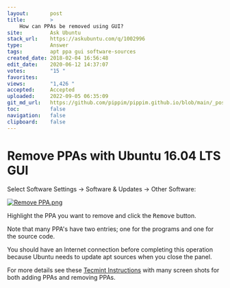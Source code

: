 ```yaml
---
layout:       post
title:        >
    How can PPAs be removed using GUI?
site:         Ask Ubuntu
stack_url:    https://askubuntu.com/q/1002996
type:         Answer
tags:         apt ppa gui software-sources
created_date: 2018-02-04 16:56:48
edit_date:    2020-06-12 14:37:07
votes:        "15 "
favorites:    
views:        "1,426 "
accepted:     Accepted
uploaded:     2022-09-05 06:35:09
git_md_url:   https://github.com/pippim/pippim.github.io/blob/main/_posts/2018/2018-02-04-How-can-PPAs-be-removed-using-GUI_.md
toc:          false
navigation:   false
clipboard:    false
---
```


# Remove PPAs with Ubuntu 16.04 LTS GUI

Select Software Settings -> Software & Updates -> Other Software:

[![Remove PPA.png][1]][1]

Highlight the PPA you want to remove and click the <kbd>Remove</kbd> button.

Note that many PPA's have two entries; one for the programs and one for the source code.

You should have an Internet connection before completing this operation because Ubuntu needs to update apt sources when you close the panel.

For more details see these [Tecmint Instructions][2] with many screen shots for both adding PPAs and removing PPAs.


  [1]: https://i.stack.imgur.com/wMJvE.png
  [2]: https://www.tecmint.com/add-remove-purge-ppa-in-ubuntu/
